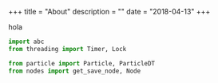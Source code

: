 +++
title = "About"
description = ""
date = "2018-04-13"
+++

hola

```python
import abc
from threading import Timer, Lock

from particle import Particle, ParticleDT
from nodes import get_save_node, Node
```

